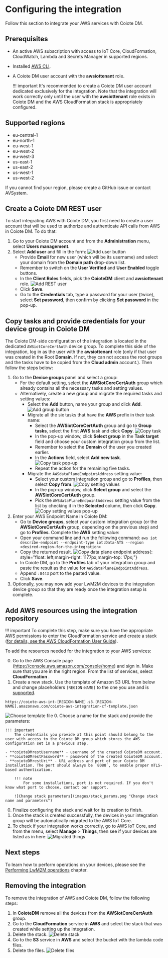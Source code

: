 # Configuring the integration

Follow this section to integrate your AWS services with Coiote DM.

## Prerequisites

- An active AWS subscription with access to IoT Core, CloudFormation, CloudWatch, Lambda and Secrets Manager in supported regions.
- Installed [AWS CLI](https://docs.aws.amazon.com/cli/latest/userguide/getting-started-install.html).
- A Coiote DM user account with the **awsiottenant** role.

    !!! important
        It's recommended to create a Coiote DM user account dedicated exclusively for the integration. Note that the integration will work correctly only until the user with the **awsiottenant** role exists in Coiote DM and the AWS CloudFormation stack is appropriately configured.

## Supported regions

- eu-central-1
- eu-north-1
- eu-west-1
- eu-west-2
- eu-west-3
- us-east-1
- us-east-2
- us-west-1
- us-west-2

If you cannot find your region, please create a GitHub issue or contact AVSystem.

## Create a Coiote DM REST user

To start integrating AWS with Coiote DM, you first need to create a user account that will be used to authorize and authenticate API calls from AWS in Coiote DM. To do that:   

1. Go to your Coiote DM account and from the **Administration** menu, select **Users management**.
2. Select **Add user** and fill in the form:
![Add user button](images/add_button2.png "Add user button")
    - Provide **Email** for new user (which will be its username) and select your domain from the **Domain path** drop-down list.
    - Remember to switch on the **User Verified** and **User Enabled** toggle buttons.
    - In the **Client Roles** fields, pick the **CoioteDM** client and **awsiottenant** role.
![Add REST user](images/add_rest_user2.png "Add REST user")
    - Click **Save**.
    - Go to the **Credentials** tab, type a password for your user (twice), select **Set password**, then confirm by clicking **Set password** in the pop-up.

## Copy tasks and provide credentials for your device group in Coiote DM

The Coiote DM-side configuration of the integration is located in the dedicated `AWSiotCoreCertAuth` device group. To complete this side of the integration, log in as the user with the **awsiottenant** role (only if that user was created in the Root **Domain**. If not, they can not access the root groups and the tasks have to be copied from the **Cloud admin** account.).
Then follow the steps below:

1. Go to the **Device groups** panel and select a group:
    - For the default setting, select the **AWSiotCoreCertAuth** group which already contains all the necessary tasks and setting values.
    - Alternatively, create a new group and migrate the required tasks and setting values:
        - Select the **Add** button, name your group and click **Add**.
        ![Add group button](images/add_group_button.png "Add group button")
        - Migrate all the six tasks that have the **AWS** prefix in their task name:
            - Select the **AWSiotCoreCertAuth** group and go to **Group tasks**, select the first **AWS** task and click **Copy**.
              ![Copy task](images/copy_task.png "Copy task")
            - In the pop-up window, click **Select group** in the **Task target** field and choose your custom integration group from the list.
            - Remember to select the **Domain** of the user you created earlier.
            - In the **Actions** field, select **Add new task**.
              ![Copy task pop-up](images/copy_task_popup.png "Copy task pop-up")
            - Repeat the action for the remaining five tasks.
        - Migrate the `AWSdataPlaneEndpointAddress` setting value:
            - Select your custom integration group and go to **Profiles**, then select **Copy from**.
              ![Copy setting values](images/copy_svs.png "Copy setting values")
            - In the pop-up window, click **Select group** and select the **AWSiotCoreCertAuth** group.
            - Pick the `AWSdataPlaneEndpointAddress` setting value from the list by checking it in the **Selected** column, then click **Copy**.
              ![Copy setting values pop-up](images/copy_sv_popup.png "Copy setting values pop-up")
2. Enter your AWS Endpoint Name in Coiote DM:
    - Go to **Device groups**, select your custom integration group (or the **AWSiotCoreCertAuth** group, depending on the previous step) and go to **Profiles**. Complete the **AWS** setting value:
    - Open your command line and run the following command:
           ```
           aws iot describe-endpoint --endpoint-type iot:Data-ATS --region <desired-region-for-the-integration>
           ```
    - Copy the returned result.
      ![Copy data plane endpoint address](images/dataplane.png "Copy data plane endpoint address"){: style="float: left;margin-right: 1177px;margin-top: 17px;"}
    - In Coiote DM, go to the **Profiles** tab of your integration group and paste the result as the value for `AWSdataPlaneEndpointAddress`.
    - Append `:8443` port to the pasted value.
    - Click **Save**.
3. Optionally, you may now add your LwM2M devices to the integration device group so that they are ready once the integration setup is complete.

## Add AWS resources using the integration repository

!!! important
    To complete this step, make sure you have the appropriate AWS permissions to enter the CloudFormation service and create a stack ([for details, see the AWS CloudFormation User Guide](https://docs.aws.amazon.com/AWSCloudFormation/latest/UserGuide/using-iam-template.html#using-iam-template-actions)).

To add the resources needed for the integration to your AWS services:

0. Go to the AWS Console page (<https://console.aws.amazon.com/console/home>) and sign in. Make sure that you are in the right region. From the list of services, select **CloudFormation** .
0. Create a new stack. Use the template of Amazon S3 URL from below and change placeholders `[REGION-NAME]` to the one you use and is [supported](#supported-regions).
```       
https://coiote-aws-int-[REGION-NAME].s3.[REGION-NAME].amazonaws.com/coiote-aws-integration-cf-template.json
```
   ![Choose template file](images/choose_template_s3.png "Choose template file")
0. Choose a name for the stack and provide the parameters:

    !!! important
        The credentials you provide at this point should belong to the user with access to the Coiote DM group which stores the AWS configuration set in a previous step.

    - **coioteDMrestUsername** - username of the created CoioteDM account.
    - **coioteDMrestPassword** - password of the created CoioteDM account.
    - **coioteDMrestUri** - URL address and port of your Coiote DM installation. The port should always be `8088`, to enable proper mTLS-based authentication.

        !!! note
            For some installations, port is not required. If you don't know what port to choose, contact our support.

        ![Change stack parameters](images/stack_params.png "Change stack name and parameters")

0. Finalize configuring the stack and wait for its creation to finish.
0. Once the stack is created successfully, the devices in your integration group will be automatically migrated to the AWS IoT Core.
0. To check if your integration works correctly, go to AWS IoT Core, and from the menu, select **Manage** > **Things**, then see if your devices are listed as in here:
    ![Migrated things](images/migrated_things.png "Migrated things")

## Next steps

To learn how to perform operations on your devices, please see the [Performing LwM2M operations](../AWS_Integration_Guide/Device_operations/Operation_types.md) chapter.

## Removing the integration

To remove the integration of AWS and Coiote DM, follow the following steps:

1. In **CoioteDM** remove all the devices from the **AWSiotCoreCertAuth** group.
2. Go to the **CloudFormation** service in **AWS** and select the stack that was created while setting up the integration.
3. Delete the stack.
   ![Delete stack](images/stack_delete.png "Delete stack")
4. Go to the **S3** service in **AWS** and select the bucket with the lambda code files.
5. Delete the files.
   ![Delete files](images/s3_delete.png "Delete files")
